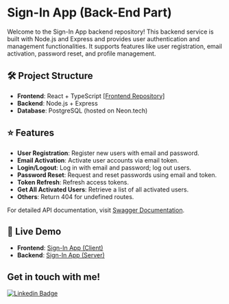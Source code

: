 # Sign-In App (Back-End Part)

Welcome to the Sign-In App backend repository! This backend service is built with Node.js and Express and provides user authentication and management functionalities. It supports features like user registration, email activation, password reset, and profile management.

## 🛠 Project Structure

- **Frontend**: React + TypeScript [[Frontend Repository]](https://github.com/Anastasiya145/react_auth-app_client/)
- **Backend**: Node.js + Express
- **Database**: PostgreSQL (hosted on Neon.tech)
  
## ⭐ Features

- **User Registration**: Register new users with email and password.
- **Email Activation**: Activate user accounts via email token.
- **Login/Logout**: Log in with email and password; log out users.
- **Password Reset**: Request and reset passwords using email and token.
- **Token Refresh**: Refresh access tokens.
- **Get All Activated Users**: Retrieve a list of all activated users.
- **Others**: Return 404 for undefined routes.

For detailed API documentation, visit [Swagger Documentation](https://node-auth-app-server.vercel.app/doc/).

## 🔗 Live Demo

- **Frontend**: [Sign-In App (Client)](https://anastasiya145.github.io/sign-in)
- **Backend**: [Sign-In App (Server)](https://node-auth-app-server.vercel.app/)


## Get in touch with me!
[![Linkedin Badge](https://img.shields.io/badge/-linkedin-blue?style=flat&logo=Linkedin&logoColor=white)](https://www.linkedin.com/in/anastasiya-ivanova-494567109/)
